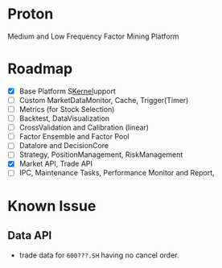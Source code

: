 # Proton
Medium and Low Frequency Factor Mining Platform

# Roadmap

- [x] Base Platform S[Kernel](Proton%2FCalibration%2FKernel)upport
- [ ] Custom MarketDataMonitor, Cache, Trigger(Timer)
- [ ] Metrics (for Stock Selection)
- [ ] Backtest, DataVisualization
- [ ] CrossValidation and Calibration (linear)
- [ ] Factor Ensemble and Factor Pool
- [ ] Datalore and DecisionCore
- [ ] Strategy, PositionManagement, RiskManagement
- [x] Market API, Trade API
- [ ] IPC, Maintenance Tasks, Performance Monitor and Report,

# Known Issue

## Data API 
- trade data for `600???.SH` having no cancel order.